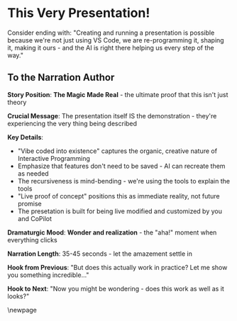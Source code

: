 # This Very Presentation!

Consider ending with: "Creating and running a presentation is possible because we're not just using VS Code, we are re-programming it, shaping it, making it ours - and the AI is right there helping us every step of the way."

## To the Narration Author

**Story Position**: **The Magic Made Real** - the ultimate proof that this isn't just theory

**Crucial Message**: The presentation itself IS the demonstration - they're experiencing the very thing being described

**Key Details**:
- "Vibe coded into existence" captures the organic, creative nature of Interactive Programming
- Emphasize that features don't need to be saved - AI can recreate them as needed
- The recursiveness is mind-bending - we're using the tools to explain the tools
- "Live proof of concept" positions this as immediate reality, not future promise
- The presetation is built for being live modified and customized by you and CoPilot

**Dramaturgic Mood**: **Wonder and realization** - the "aha!" moment when everything clicks

**Narration Length**: 35-45 seconds - let the amazement settle in

**Hook from Previous**: "But does this actually work in practice? Let me show you something incredible..."

**Hook to Next**: "Now you might be wondering - does this work as well as it looks?"

\newpage

